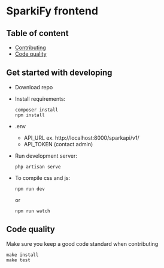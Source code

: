 # SparkiFy frontend


## Table of content
* [Contributing](#get-started-with-developing)
* [Code quality](#code-quality)

## Get started with developing
* Download repo
* Install requirements:
    ```text
    composer install
    npm install
    ```
* .env
    * API_URL ex. http://localhost:8000/sparkapi/v1/
    * API_TOKEN (contact admin)
    
* Run development server:
    ```text
    php artisan serve
    ```
* To compile css and js:
	```text
    npm run dev
    ```
    or
	```text
    npm run watch
    ```

## Code quality
Make sure you keep a good code standard when contributing

```text
make install
make test
```

